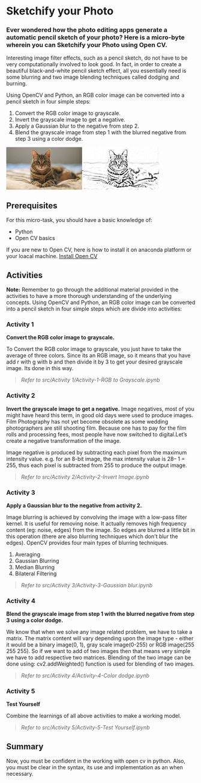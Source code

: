 # Sketchify your Photo

### Ever wondered how the photo editing apps generate a automatic pencil sketch of your photo? Here is a micro-byte wherein you can Sketchify your Photo using Open CV.

Interesting image filter effects, such as a pencil sketch, do not have to be very computationally involved to look good. In fact, in order to create a beautiful black-and-white pencil sketch effect, all you essentially need is some blurring and two image blending techniques called dodging and burning.

Using OpenCV and Python, an RGB color image can be converted into a pencil sketch in four simple steps:

1. Convert the RGB color image to grayscale.
2. Invert the grayscale image to get a negative.
3. Apply a Gaussian blur to the negative from step 2.
4. Blend the grayscale image from step 1 with the blurred negative from step 3 using a color dodge.

<a href="https://github.com/rutujak24">
  <img width=40% align="center" src="https://github.com/rutujak24/Pencil-Sketch/blob/master/cat.jpeg" />
</a>
<a href="https://github.com/rutujak24">
  <img width=40% align="center" src="https://github.com/rutujak24/Pencil-Sketch/blob/master/sketch.jpeg" />
</a>


## Prerequisites

For this micro-task, you should have a basic knowledge of:
* Python
* Open CV basics

If you are new to Open CV, here is how to install it on anaconda platform or your loacal machine.
[Install Open CV](https://pypi.org/project/opencv-python)

## Activities

**Note:** Remember to go through the additional material provided in the activities to have a more thorough understanding of the underlying concepts. Using OpenCV and Python, an RGB color image can be converted into a pencil sketch in four simple steps which are divide into activities:

### Activity 1 
**Convert the RGB color image to grayscale.**

To Convert the RGB color image to grayscale, you just have to take the average of three colors. Since its an RGB image, so it means that you have add r with g with b and then divide it by 3 to get your desired grayscale image. Its done in this way.

> *Refer to src/Activity 1/Activity-1-RGB to Grayscale.ipynb*

### Activity 2
**Invert the grayscale image to get a negative.**
Image negatives, most of you might have heard this term, in good old days were used to produce images. Film Photography has not yet become obsolete as some wedding photographers are still shooting film. Because one has to pay for the film rolls and processing fees, most people have now switched to digital.Let’s create a negative transformation of the image.

Image negative is produced by subtracting each pixel from the maximum intensity value. e.g. for an 8-bit image, the max intensity value is 28– 1 = 255, thus each pixel is subtracted from 255 to produce the output image.

> *Refer to src/Activity 2/Activity-2-Invert Image.ipynb*


### Activity 3
**Apply a Gaussian blur to the negative from activity 2.**

Image blurring is achieved by convolving the image with a low-pass filter kernel. It is useful for removing noise. It actually removes high frequency content (eg: noise, edges) from the image. So edges are blurred a little bit in this operation (there are also blurring techniques which don't blur the edges). OpenCV provides four main types of blurring techniques.
1. Averaging
2. Gaussian Blurring
3. Median Blurring
4. Bilateral Filtering

> *Refer to src/Activity 3/Activity-3-Gaussian blur.ipynb*


### Activity 4
**Blend the grayscale image from step 1 with the blurred negative from step 3 using a color dodge.**

We know that when we solve any image related problem, we have to take a matrix. The matrix content will vary depending upon the image type - either it would be a binary image(0, 1), gray scale image(0-255) or RGB image(255 255 255). So if we want to add of two images then that means very simple we have to add respective two matrices. Blending of the two image can be done using: cv2.addWeighted() function is used for blending of two images.

> *Refer to src/Activity 4/Activity-4-Color dodge.ipynb*

### Activity 5 
**Test Yourself**

Combine the learnings of all above activities to make a working model.


> *Refer to src/Activity 5/Activity-5-Test Yourself.ipynb*


## Summary

Now, you must be confident in the working with open cv in python. Also, you must be clear in the syntax, its use and implementation as an when necessary.